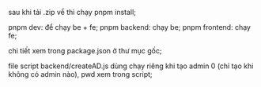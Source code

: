 sau khi tải .zip về thì chạy pnpm install;

pnpm dev: để chạy be + fe;
pnpm backend: chạy be;
pnpm frontend: chạy fe;

chi tiết xem trong package.json ở thư mục gốc;

file script backend/createAD.js dùng chạy riêng khi tạo admin 0 (chỉ tạo khi không có admin nào), pwd xem trong script;
